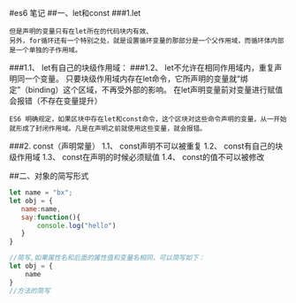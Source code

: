 #es6 笔记
##一、let和const
###1.let

    但是声明的变量只有在let所在的代码块内有效、
    另外，for循环还有一个特别之处，就是设置循环变量的那部分是一个父作用域，而循环体内部是一个单独的子作用域。
###1.1、 let有自己的块级作用域：
###1.2、 let不允许在相同作用域内，重复声明同一个变量。
    只要块级作用域内存在let命令，它所声明的变量就“绑定”（binding）这个区域，不再受外部的影响。
    在let声明变量前对变量进行赋值会报错（不存在变量提升）


    ES6 明确规定，如果区块中存在let和const命令，这个区块对这些命令声明的变量，从一开始就形成了封闭作用域。凡是在声明之前就使用这些变量，就会报错。
###2. const（声明常量）
    1.1、 const声明不可以被重复
    1.2、 const有自己的块级作用域
    1.3、 const在声明的时候必须赋值
    1.4、 const的值不可以被修改


##二、对象的简写形式

```js
let name = "bx";
let obj = {
   name:name,
   say:function(){
       console.log("hello")
   }
}

//简写,如果属性名和后面的属性值和变量名相同，可以简写如下：
let obj = {
    name
}
//方法的简写





```




